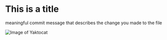 # This is a title
meaningful commit message that describes the change you made to the file

![Image of Yaktocat](https://octodex.github.com/images/yaktocat.png)

